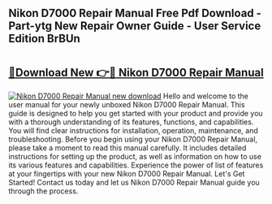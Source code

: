 ## Nikon D7000 Repair Manual Free Pdf Download - Part-ytg New Repair Owner Guide - User Service Edition BrBUn

# <h2><a href="http://cf26852.oget.top/?id=Nikon+D7000+Repair+Manual">🔗Download New 👉🔴 Nikon D7000 Repair Manual</a></h2>

[![Nikon D7000 Repair Manual new download](https://i.imgur.com/5g1atiW.png)](http://cf26852.oget.top/?id=Nikon+D7000+Repair+Manual)
Hello and welcome to the user manual for your newly unboxed Nikon D7000 Repair Manual. This guide is designed to help you get started with your product and provide you with a thorough understanding of its features, functions, and capabilities. You will find clear instructions for installation, operation, maintenance, and troubleshooting. Before you begin using your Nikon D7000 Repair Manual, please take a moment to read this manual carefully. It includes detailed instructions for setting up the product, as well as information on how to use its various features and capabilities. Experience the power of list of features at your fingertips with your new Nikon D7000 Repair Manual. Let's Get Started! Contact us today and let us Nikon D7000 Repair Manual guide you through the process.

